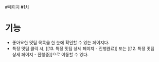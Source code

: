 #페이지 #1차 

# 기능
* 좋아요한 밋팀 목록을 한 눈에 확인할 수 있는 페이지다.
* 특정 밋팀 클릭 시, [[13. 특정 밋팀 상세 페이지 - 진행완료]] 또는 [[12. 특정 밋팀 상세 페이지 - 진행중]]으로 이동할 수 있다.